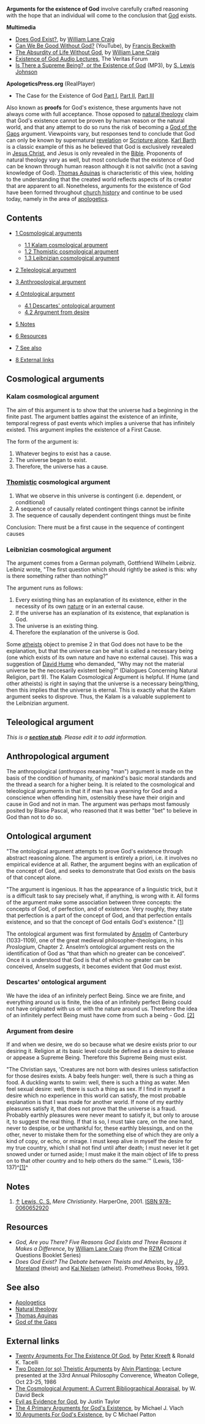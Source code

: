 **Arguments for the existence of God** involve carefully crafted
reasoning with the hope that an individual will come to the
conclusion that [God](God "God") exists.

**Multimedia**

-   [Does God Exist?](http://www.veritas.org/media/talks/147), by
    [William Lane Craig](William_Lane_Craig "William Lane Craig")
-   [Can We Be Good Without God?](http://www.youtube.com/watch?v=YR0DXFcpGZI&feature=related)
    (YouTube), by
    [Francis Beckwith](Francis_Beckwith "Francis Beckwith")
-   [The Absurdity of Life Without God](http://www.youtube.com/watch?v=rWRoJ9myovY&feature=feedu),
    by [William Lane Craig](William_Lane_Craig "William Lane Craig")
-   [Existence of God Audio Lectures](http://www.veritas.org/3.0_media/topics/17),
    The Veritas Forum
-   [Is There a Supreme Being?, or the Existence of God](http://www.believerschapeldallas.org/audio/slj-69_systematic-theology/002_SLJ_69_32K.mp3)
    (MP3), by [S. Lewis Johnson](S._Lewis_Johnson "S. Lewis Johnson")

**ApologeticsPress.org** (RealPlayer)

-   The Case for the Existence of God
    [Part I](http://www.apologeticspress.org/audio/rsf1-l05.rm),
    [Part II](http://www.apologeticspress.org/audio/rsf1-l06.rm),
    [Part III](http://www.apologeticspress.org/audio/rsf1-l07.rm)

Also known as **proofs** for God's existence, these arguments have
not always come with full acceptance. Those opposed to
[natural theology](Natural_theology "Natural theology") claim that
God's existence cannot be proven by human reason or the natural
world, and that any attempt to do so runs the risk of becoming a
[God of the Gaps](God_of_the_Gaps "God of the Gaps") argument.
Viewpoints vary, but responses tend to conclude that God can only
be known by supernatural
[revelation](Special_revelation "Special revelation") or
[Scripture alone](Scripture_alone "Scripture alone").
[Karl Barth](Karl_Barth "Karl Barth") is a classic example of this
as he believed that God is exclusively revealed in
[Jesus Christ](Jesus_Christ "Jesus Christ"), and Jesus is only
revealed in the [Bible](Bible "Bible"). Proponents of natural
theology vary as well, but most conclude that the existence of God
can be known through human reason although it is not salvific (not
a saving knowledge of God).
[Thomas Aquinas](Thomas_Aquinas "Thomas Aquinas") is characteristic
of this view, holding to the understanding that the created world
reflects aspects of its creator that are apparent to all.
Nonetheless, arguments for the existence of God have been formed
throughout [church history](Church_history "Church history") and
continue to be used today, namely in the area of
[apologetics](Apologetics "Apologetics").

## Contents

-   [1 Cosmological arguments](#Cosmological_arguments)
    -   [1.1 Kalam cosmological argument](#Kalam_cosmological_argument)
    -   [1.2 Thomistic cosmological argument](#Thomistic_cosmological_argument)
    -   [1.3 Leibnizian cosmological argument](#Leibnizian_cosmological_argument)

-   [2 Teleological argument](#Teleological_argument)
-   [3 Anthropological argument](#Anthropological_argument)
-   [4 Ontological argument](#Ontological_argument)
    -   [4.1 Descartes' ontological argument](#Descartes.27_ontological_argument)
    -   [4.2 Argument from desire](#Argument_from_desire)

-   [5 Notes](#Notes)
-   [6 Resources](#Resources)
-   [7 See also](#See_also)
-   [8 External links](#External_links)

## Cosmological arguments

### Kalam cosmological argument

The aim of this argument is to show that the universe had a
beginning in the finite past. The argument battles against the
existence of an infinite, temporal regress of past events which
implies a universe that has infinitely existed. This argument
implies the existence of a First Cause.

The form of the argument is:

1.  Whatever begins to exist has a cause.
2.  The universe began to exist.
3.  Therefore, the universe has a cause.

### [Thomistic](Thomism "Thomism") cosmological argument

1.  What we observe in this universe is contingent (i.e. dependent,
    or conditional)
2.  A sequence of causally related contingent things cannot be
    infinite
3.  The sequence of causally dependent contingent things must be
    finite

Conclusion: There must be a first cause in the sequence of
contingent causes

### Leibnizian cosmological argument

The argument comes from a German polymath, Gottfriend Wilhelm
Leibniz. Leibniz wrote, "The first question which should rightly be
asked is this: why is there something rather than nothing?"

The argument runs as follows:

1.  Every existing thing has an explanation of its existence,
    either in the necessity of its own [nature](Nature "Nature") or in
    an external cause.
2.  If the universe has an explanation of its existence, that
    explanation is God.
3.  The universe is an existing thing.
4.  Therefore the explanation of the universe is God.

Some [atheists](Atheism "Atheism") object to premise 2 in that God
does not have to be the explanation, but that the universe can be
what is called a necessary being (one which exists of its own
nature and have no external cause). This was a suggestion of
[David Hume](David_Hume "David Hume") who demanded, "Why may not
the material universe be the neccesarily existent being?"
(Dialogues Concerning Natural Religion, part 9). The Kalam
Cosmological Argument is helpful. If Hume (and other atheists) is
right in saying that the universe is a necessary being/thing, then
this implies that the universe is eternal. This is exactly what the
Kalam argument seeks to disprove. Thus, the Kalam is a valuable
supplement to the Leibnizian argument.

## Teleological argument

*This is a **[section stub](http://www.theopedia.com/Category:Theopedia_sectionstubs "Category:Theopedia sectionstubs")**. Please edit it to add information.*
## Anthropological argument

The anthropological (*anthropos* meaning "man") argument is made on
the basis of the condition of humanity, of mankind's basic moral
standards and the thread a search for a higher being. It is related
to the cosmological and teleological arguments in that it if man
has a yearning for God and a conscience when offending him,
ostensibly these have their origin and cause in God and not in man.
The argument was perhaps most famously posited by Blaise Pascal,
who reasoned that it was better "bet" to believe in God than not to
do so.

## Ontological argument

"The ontological argument attempts to prove God's existence through
abstract reasoning alone. The argument is entirely a priori, i.e.
it involves no empirical evidence at all. Rather, the argument
begins with an explication of the concept of God, and seeks to
demonstrate that God exists on the basis of that concept alone.

"The argument is ingenious. It has the appearance of a linguistic
trick, but it is a difficult task to say precisely what, if
anything, is wrong with it. All forms of the argument make some
association between three concepts: the concepts of God, of
perfection, and of existence. Very roughly, they state that
perfection is a part of the concept of God, and that perfection
entails existence, and so that the concept of God entails God's
existence."
[[1]](http://www.philosophyofreligion.info/ontological.html)

The ontological argument was first formulated by
[Anselm](Anselm "Anselm") of Canterbury (1033-1109), one of the
great medieval philosopher-theologians, in his *Proslogium*,
Chapter 2. Anselm’s ontological argument rests on the
identification of God as “that than which no greater can be
conceived”. Once it is understood that God is that of which no
greater can be conceived, Anselm suggests, it becomes evident that
God must exist.

### Descartes' ontological argument

We have the idea of an infinitely perfect Being. Since we are
finite, and everything around us is finite, the idea of an
infinitely perfect Being could not have originated with us or with
the nature around us. Therefore the idea of an infinitely perfect
Being must have come from such a being - God.
[[2]](http://plato.stanford.edu/entries/descartes-ontological/)

### Argument from desire

If and when we desire, we do so because what we desire exists prior
to our desiring it. Religion at its basic level could be defined as
a desire to please or appease a Supreme Being. Therefore this
Supreme Being must exist.

"The Christian says, 'Creatures are not born with desires unless
satisfaction for those desires exists. A baby feels hunger: well,
there is such a thing as food. A duckling wants to swim: well,
there is such a thing as water. Men feel sexual desire: well, there
is such a thing as sex. If I find in myself a desire which no
experience in this world can satisfy, the most probable explanation
is that I was made for another world. If none of my earthly
pleasures satisfy it, that does not prove that the universe is a
fraud. Probably earthly pleasures were never meant to satisfy it,
but only to arouse it, to suggest the real thing. If that is so, I
must take care, on the one hand, never to despise, or be unthankful
for, these earthly blessings, and on the other, never to mistake
them for the something else of which they are only a kind of copy,
or echo, or mirage. I must keep alive in myself the desire for my
true country, which I shall not find until after death; I must
never let it get snowed under or turned aside; I must make it the
main object of life to press on to that other country and to help
others do the same.'" (Lewis, 136-137)^[[1]](#note-0)^

## Notes

1.  [↑](#ref-0) [Lewis, C. S.](C._S._Lewis "C. S. Lewis")
    *Mere Christianity*. HarperOne, 2001.
    [ISBN 978-0060652920](http://www.theopedia.com/Special:BookSources/9780060652920)

## Resources

-   *God, Are you There? Five Reasons God Exists and Three Reasons it Makes a Difference*,
    by [William Lane Craig](William_Lane_Craig "William Lane Craig")
    (from the [RZIM](http://www.rzim.org) Critical Questions Booklet
    Series)
-   *Does God Exist? The Debate between Theists and Atheists*, by
    [J.P. Moreland](J.P._Moreland "J.P. Moreland") (theist) and
    [Kai Nielsen](index.php?title=Kai_Nielsen&action=edit&redlink=1 "Kai Nielsen (page does not exist)")
    (atheist). Prometheus Books, 1993.

## See also

-   [Apologetics](Apologetics "Apologetics")
-   [Natural theology](Natural_theology "Natural theology")
-   [Thomas Aquinas](Thomas_Aquinas "Thomas Aquinas")
-   [God of the Gaps](God_of_the_Gaps "God of the Gaps")

## External links

-   [Twenty Arguments For The Existence Of God](http://www.peterkreeft.com/topics-more/20_arguments-gods-existence.htm),
    by [Peter Kreeft](Peter_Kreeft "Peter Kreeft") & Ronald K. Tacelli
-   [Two Dozen (or so) Theistic Arguments](http://www.homestead.com/philofreligion/files/Theisticarguments.html)
    by [Alvin Plantinga](Alvin_Plantinga "Alvin Plantinga"); Lecture
    presented at the 33rd Annual Philosophy Converence, Wheaton
    College, Oct 23-25, 1986
-   [The Cosmological Argument: A Current Bibliographical Appraisal](http://www.apologetics.com/default.jsp?bodycontent=/articles/theistic_apologetics/beck-cosmology.html),
    by W. David Beck
-   [Evil as Evidence for God](http://theologica.blogspot.com/2005/11/evil-as-evidence-for-god.html),
    by Justin Taylor
-   [The 4 Primary Arguments for God's Existence](http://www.theologicalstudies.citymax.com/page/page/1572404.htm),
    by Michael J. Vlach
-   [10 Arguments For God's Existence](http://www.reclaimingthemind.org/blog/2008/11/10-arguments-for-gods-existence/),
    by C Michael Patton



